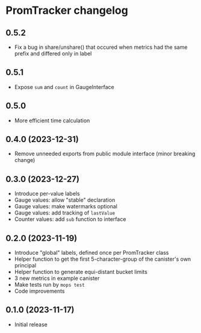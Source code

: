 # PromTracker changelog

## 0.5.2

* Fix a bug in share/unshare() that occured when metrics had the same prefix and differed only in label

## 0.5.1

* Expose `sum` and `count` in GaugeInterface

## 0.5.0

* More efficient time calculation

## 0.4.0 (2023-12-31)

* Remove unneeded exports from public module interface (minor breaking change)

## 0.3.0 (2023-12-27)

* Introduce per-value labels
* Gauge values: allow "stable" declaration
* Gauge values: make watermarks optional
* Gauge values: add tracking of `lastValue`
* Counter values: add `sub` function to interface 

## 0.2.0 (2023-11-19)

* Introduce "global" labels, defined once per PromTracker class
* Helper function to get the first 5-character-group of the canister's own principal
* Helper function to generate equi-distant bucket limits 
* 3 new metrics in example canister
* Make tests run by `mops test`
* Code improvements

## 0.1.0 (2023-11-17)

* Initial release
